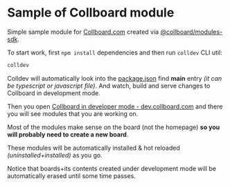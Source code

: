 # Sample of Collboard module

Simple sample module for [Collboard.com](https://collboard.com/) created via [@collboard/modules-sdk](https://www.npmjs.com/package/@collboard/modules-sdk).

To start work, first `npm install` dependencies and then run `colldev` CLI util:

```bash
colldev
```

Colldev will automatically look into the [package.json](./package.json) find **main** entry *(it can be typescript or javascript file)*. And watch, build and serve changes to Collboard in development mode.

Then you open [Collboard in developer mode - dev.collboard.com](https://dev.collboard.com) and there you will see modules that you are working on.

Most of the modules make sense on the board (not the homepage) **so you will probably need to create a new board**.

These modules will be automatically installed & hot reloaded *(uninstalled+installed)* as you go.

Notice that boards+its contents created under development mode will be automatically erased until some time passes.

